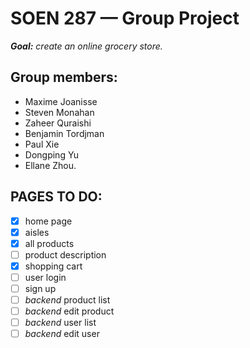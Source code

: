 # SOEN 287 — Group Project
_**Goal:** create an online grocery store._
## Group members:
* Maxime Joanisse
* Steven Monahan
* Zaheer Quraishi
* Benjamin Tordjman
* Paul Xie
* Dongping Yu
* Ellane Zhou.
## PAGES TO DO:
- [x] home page
- [x] aisles 
- [x] all products 
- [ ] product description 
- [x] shopping cart 
- [ ] user login 
- [ ] sign up 
- [ ] _backend_ product list
- [ ] _backend_ edit product
- [ ] _backend_ user list
- [ ] _backend_ edit user
